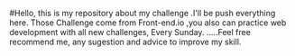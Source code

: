 #Hello, this is my repository about my challenge .I'll be push everything here. Those Challenge  come from Front-end.io ,you also can practice web development with all new challenges, Every Sunday. .....Feel free recommend me, any sugestion and advice to improve my skill.



